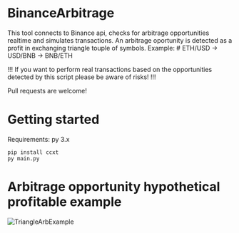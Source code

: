 # BinanceArbitrage

This tool connects to Binance api, checks for arbitrage opportunities realtime and simulates transactions.
An arbitrage oportunity is detected as a profit in exchanging triangle touple of symbols. Example: #  ETH/USD -> USD/BNB -> BNB/ETH

!!!
If you want to perform real transactions based on the opportunities detected by this script please be aware of risks!
!!!

Pull requests are welcome!


# Getting started

Requirements: py 3.x
```
pip install ccxt
py main.py
```

# Arbitrage opportunity hypothetical profitable example
![TriangleArbExample](https://user-images.githubusercontent.com/16855615/130138725-ab2091ef-ce14-421f-8845-92d989165989.png)

